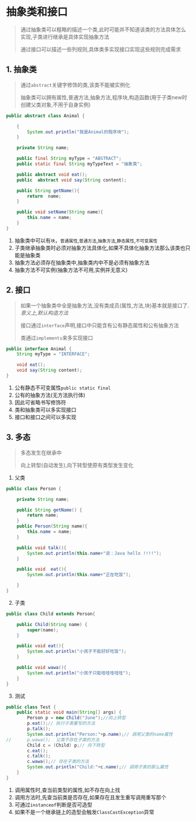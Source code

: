 # 抽象类和接口

> 通过抽象类可以粗略的描述一个类,此时可能并不知道该类的方法具体怎么实现,子类进行继承是具体实现抽象方法
>
> 通过接口可以描述一些列规则,具体类多实现接口实现这些规则完成需求

## 1. 抽象类

> 通过`abstract`关键字修饰的类,该类不能被实例化
>
> 抽象类可以拥有属性,普通方法,抽象方法,程序块,构造函数(用于子类new时创建父类对象,不用于自身实例)

```java
public abstract class Animal {

    {
        System.out.println("我是Animal的程序块");
    }

    private String name;

    public final String myType = "ABSTRACT";
    public static final String myTypeText = "抽象类";

    public abstract void eat();
    public  abstract void say(String content);

    public String getName(){
        return  name;
    }

    public void setName(String name){
        this.name = name;
    }
}
```

1. 抽象类中可以有`块`，`普通属性`,`普通方法`,`抽象方法`,`静态属性`,`不可变属性`
2. 子类继承抽象类时必须对抽象方法具体化,如果不具体化抽象方法那么该类也只能是抽象类
3. 抽象方法必须存在抽象类中,抽象类内中不是必须有抽象方法
4. 抽象方法不可实例(抽象方法不可用,实例并无意义)	

## 2. 接口

> 如果一个抽象类中全是抽象方法,没有类成员(属性,方法,块)基本就是接口了.*意义上,默认构造方法*
>
> 接口通过`interface`声明,接口中只能含有公有静态属性和公有抽象方法
>
> 类通过`implements`来多实现接口

```java
public interface Animal {
    String myType = "INTERFACE";

    void eat();
    void say(String content);
}
```

1. 公有静态不可变属性`public static final`
2. 公有的抽象方法(无方法执行体)
3. 因此可省略书写修饰符
4. 类和抽象类可以多实现接口
5. 接口和接口之间可以多实现

## 3. 多态

> 多态发生在继承中
>
> 向上转型(自动发生),向下转型使原有类型发生变化

1. 父类

```java
public class Person {

    private String name;

    public String getName() {
        return name;
    }
    public Person(String name){
        this.name = name;
    }

    public void talk(){
        System.out.println(this.name+"说：Java hello !!!!");
    }

    public void  eat(){
        System.out.println(this.name+"正在吃饭");

    }
}
```

2. 子类

```java
public class Child extends Person{

    public Child(String name) {
        super(name);
    }

    public void eat(){
        System.out.println("小孩子不能好好吃饭");
    }

    public void wawa(){
        System.out.println("小孩子只能哇哇哇哇哇");
    }
}
```

3. 测试

```java
public class Test {
    public static void main(String[] args) {
        Person p = new Child("June");//向上转型
        p.eat();// 执行子类重写的方法
        p.talk();
        System.out.println("Person:"+p.name);// 调用父类的name属性
//      p.wawa();  父类不存在子类的方法
        Child c = (Child) p;// 向下转型
        c.eat();
        c.talk();
        c.wawa();// 存在子类的方法
        System.out.println("Child:"+c.name);// 调用子类的那么属性
    }
}
```

1. 调用属性时,查当前类型的属性,如不存在向上找
2. 调用方法时,先查当前类是否存在,如果存在且发生重写调用重写那个
3. 可通过`instanceof`判断是否可造型
4. 如果不是一个继承链上的造型会触发`ClassCastException`异常